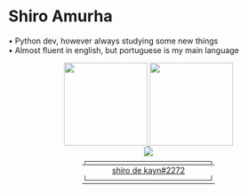 # Shiro Amurha 
  
• Python dev, however always studying some new things <br>
• Almost fluent in english, but portuguese is my main language <br>
  

<div align="center">
  <a href="https://github.com/shiroamurha">
  <img height="150cm" src="https://github-readme-stats.vercel.app/api?username=shiroamurha&show_icons=true&theme=dracula&include_all_commits=true&count_private=true"/>
  <img height="150cm" src="https://github-readme-stats.vercel.app/api/top-langs/?username=shiroamurha&layout=compact&langs_count=7&theme=dracula"/>
</div>

<div align=center>
<img src="https://img.shields.io/badge/Discord-7289DA?style=for-the-badge&logo=discord&logoColor=white"> <br>
┌──────────────────────┐<br>
  shiro de kayn#2272  <br>
└──────────────────────┘</div>

 
